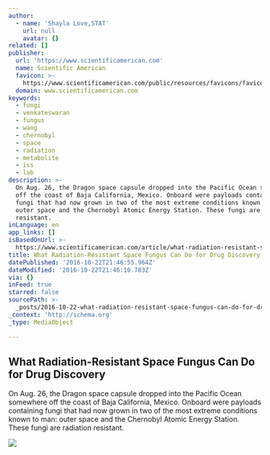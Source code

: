 ```yaml
---
author:
  - name: 'Shayla Love,STAT'
    url: null
    avatar: {}
related: []
publisher:
  url: 'https://www.scientificamerican.com'
  name: Scientific American
  favicon: >-
    https://www.scientificamerican.com/public/resources/favicons/favicon-2bdc20b6b8b461ae319099c48d4f62d0.ico
  domain: www.scientificamerican.com
keywords:
  - fungi
  - venkateswaran
  - fungus
  - wang
  - chernobyl
  - space
  - radiation
  - metabolite
  - iss
  - lab
description: >-
  On Aug. 26, the Dragon space capsule dropped into the Pacific Ocean somewhere
  off the coast of Baja California, Mexico. Onboard were payloads containing
  fungi that had now grown in two of the most extreme conditions known to man:
  outer space and the Chernobyl Atomic Energy Station. These fungi are radiation
  resistant.
inLanguage: en
app_links: []
isBasedOnUrl: >-
  https://www.scientificamerican.com/article/what-radiation-resistant-space-fungus-can-do-for-drug-discovery/
title: What Radiation-Resistant Space Fungus Can Do for Drug Discovery
datePublished: '2016-10-22T21:46:55.964Z'
dateModified: '2016-10-22T21:46:10.783Z'
via: {}
inFeed: true
starred: false
sourcePath: >-
  _posts/2016-10-22-what-radiation-resistant-space-fungus-can-do-for-drug-discov.md
_context: 'http://schema.org'
_type: MediaObject

---
```

<article style=""><h1>What Radiation-Resistant Space Fungus Can Do for Drug Discovery</h1><p>On Aug. 26, the Dragon space capsule dropped into the Pacific Ocean somewhere off the coast of Baja California, Mexico. Onboard were payloads containing fungi that had now grown in two of the most extreme conditions known to man: outer space and the Chernobyl Atomic Energy Station. These fungi are radiation resistant.</p><img src="https://www.scientificamerican.com/sciam/cache/file/5C18CB20-55B2-4FBF-9BE71FFF7065F527_agenda.jpg?w=600&amp;h=335" /></article>